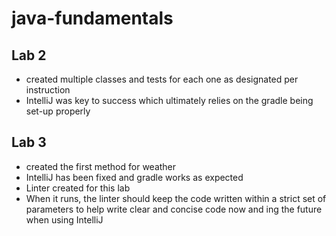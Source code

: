 # java-fundamentals

## Lab 2

- created multiple classes and tests for each one as designated per instruction
- IntelliJ was key to success which ultimately relies on the gradle being set-up properly

## Lab 3

- created the first method for weather
- IntelliJ has been fixed and gradle works as expected
- Linter created for this lab
- When it runs, the linter should keep the code written within a strict set of parameters to help write clear and concise code now and ing   the future when using IntelliJ

